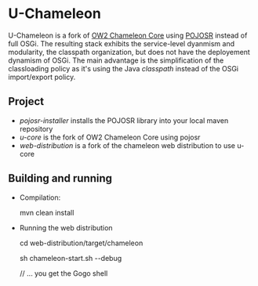 U-Chameleon
===========

U-Chameleon is a fork of [OW2 Chameleon Core](http://wiki.chameleon.ow2.org/xwiki/bin/view/Main/Core) using
[POJOSR](http://pojosr.googlecode.com/) instead of full OSGi. The resulting stack exhibits the service-level
dyanmism and modularity, the classpath organization, but does not have the deployement dynamism of OSGi. The main
advantage is the simplification of the classloading policy as it's using the Java _classpath_ instead of the OSGi
import/export policy.

Project
-------

* _pojosr-installer_ installs the POJOSR library into your local maven repository
* _u-core_ is the fork of OW2 Chameleon Core using pojosr
* _web-distribution_ is a fork of the chameleon web distribution to use u-core

Building and running
--------------------

* Compilation:

    mvn clean install

* Running the web distribution

    cd web-distribution/target/chameleon

    sh chameleon-start.sh --debug

    // ... you get the Gogo shell




